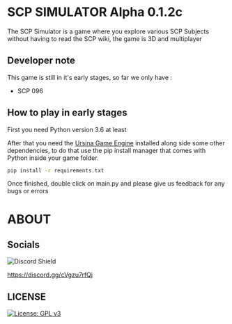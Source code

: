 # SCP SIMULATOR Alpha 0.1.2c
The SCP Simulator is a game where you explore various SCP Subjects without having to read the SCP wiki, the game is 3D and multiplayer
## Developer note
This game is still in it's early stages, so far we only have :
- SCP 096

## How to play in early stages
First you need Python version 3.6 at least

After that you need the [Ursina Game Engine](https://www.ursinaengine.org/) installed along side some other dependencies, to do that use the pip install manager that comes with Python inside your game folder.
```bash
pip install -r requirements.txt
```
Once finished, double click on main.py and please give us feedback for any bugs or errors

# ABOUT
## Socials
![Discord Shield](https://dcbadge.limes.pink/api/server/https://discord.gg/cVgzu7rfQj) 

https://discord.gg/cVgzu7rfQj
## LICENSE
[![License: GPL v3](https://img.shields.io/badge/License-GPLv3-blue.svg)](https://www.gnu.org/licenses/gpl-3.0)
